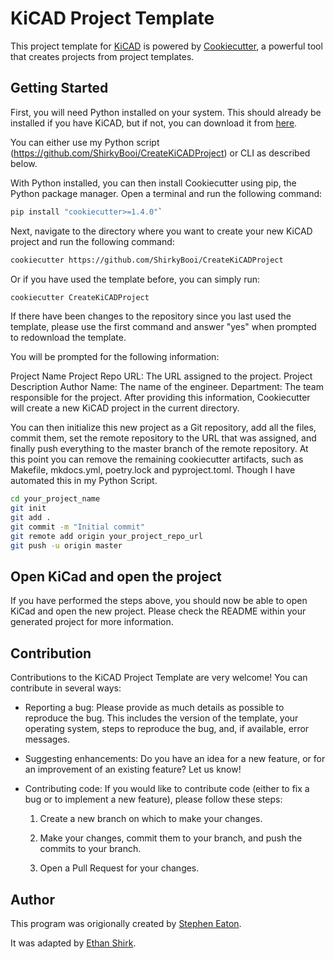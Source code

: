 # KiCAD Project Template

This project template for [KiCAD](https://www.kicad.org) is powered by [Cookiecutter](https://cookiecutter.readthedocs.io/en/latest/), a powerful tool that creates projects from project templates.

## Getting Started

First, you will need Python installed on your system. This should already be installed if you have KiCAD, but if not, you can download it from [here](https://www.python.org/downloads/).

You can either use my Python script (https://github.com/ShirkyBooi/CreateKiCADProject) or CLI as described below.

With Python installed, you can then install Cookiecutter using pip, the Python package manager. Open a terminal and run the following command:

```sh
pip install "cookiecutter>=1.4.0"`
```

Next, navigate to the directory where you want to create your new KiCAD project and run the following command:

```sh
cookiecutter https://github.com/ShirkyBooi/CreateKiCADProject
```

Or if you have used the template before, you can simply run:

```sh
cookiecutter CreateKiCADProject
```

If there have been changes to the repository since you last used the template, please use the first command and answer "yes" when prompted to redownload the template.

You will be prompted for the following information:

Project Name
Project Repo URL: The URL assigned to the project.
Project Description
Author Name: The name of the engineer.
Department: The team responsible for the project.
After providing this information, Cookiecutter will create a new KiCAD project in the current directory.

You can then initialize this new project as a Git repository, add all the files, commit them, set the remote repository to the URL that was assigned, and finally push everything to the master branch of the remote repository. At this point you can remove the remaining cookiecutter artifacts, such as Makefile, mkdocs.yml, poetry.lock and pyproject.toml. Though I have automated this in my Python Script.

```sh
cd your_project_name
git init
git add .
git commit -m "Initial commit"
git remote add origin your_project_repo_url
git push -u origin master
```

## Open KiCad and open the project

If you have performed the steps above, you should now be able to open KiCad and open the new project.
Please check the README within your generated project for more information.

## Contribution

Contributions to the KiCAD Project Template are very welcome! You can contribute in several ways:

- Reporting a bug: Please provide as much details as possible to reproduce the bug. This includes the version of the template, your operating system, steps to reproduce the bug, and, if available, error messages.

- Suggesting enhancements: Do you have an idea for a new feature, or for an improvement of an existing feature? Let us know!

- Contributing code: If you would like to contribute code (either to fix a bug or to implement a new feature), please follow these steps:

  1. Create a new branch on which to make your changes.

  3. Make your changes, commit them to your branch, and push the commits to your branch.

  4. Open a Pull Request for your changes.

## Author

This program was origionally created by [Stephen Eaton](https://github.com/madeinoz67).

It was adapted by [Ethan Shirk](https://github.com/ShirkyBooi).
